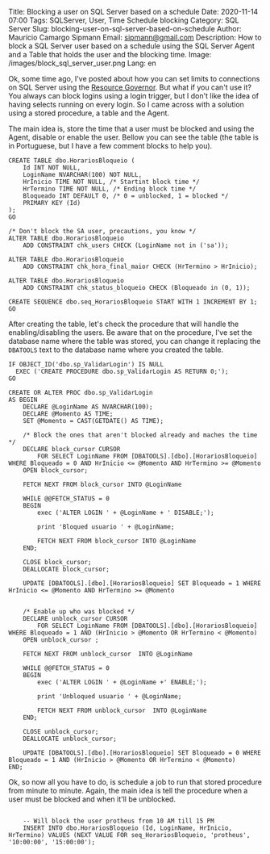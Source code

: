 Title: Blocking a user on SQL Server based on a schedule
Date: 2020-11-14 07:00
Tags: SQLServer, User, Time Schedule blocking
Category: SQL Server
Slug: blocking-user-on-sql-server-based-on-schedule
Author: Maurício Camargo Sipmann
Email: sipmann@gmail.com
Description: How to block a SQL Server user based on a schedule using the SQL Server Agent and a Table that holds the user and the blocking time.
Image: /images/block_sql_server_user.png
Lang: en

Ok, some time ago, I've posted about how you can set limits to connections on SQL Server using the [Resource Governor](https://www.sipmann.com/limiting-connection-resources-sql-server.html#.X6Cz8IhKhPY). But what if you can't use it? You always can block logins using a login trigger, but I don't like the idea of having selects running on every login. So I came across with a solution using a stored procedure, a table and the Agent.

The main idea is, store the time that a user must be blocked and using the Agent, disable or enable the user. Bellow you can see the table (the table is in Portuguese, but I have a few comment blocks to help you).

```mssql
CREATE TABLE dbo.HorariosBloqueio (
	Id INT NOT NULL,
	LoginName NVARCHAR(100) NOT NULL,
	HrInicio TIME NOT NULL, /* Startint block time */
	HrTermino TIME NOT NULL, /* Ending block time */
	Bloqueado INT DEFAULT 0, /* 0 = unblocked, 1 = blocked */
	PRIMARY KEY (Id)
);
GO

/* Don't block the SA user, precautions, you know */
ALTER TABLE dbo.HorariosBloqueio
	ADD CONSTRAINT chk_users CHECK (LoginName not in ('sa'));

ALTER TABLE dbo.HorariosBloqueio
	ADD CONSTRAINT chk_hora_final_maior CHECK (HrTermino > HrInicio);

ALTER TABLE dbo.HorariosBloqueio
	ADD CONSTRAINT chk_status_bloqueio CHECK (Bloqueado in (0, 1));

CREATE SEQUENCE dbo.seq_HorariosBloqueio START WITH 1 INCREMENT BY 1;
GO
```

After creating the table, let's check the procedure that will handle the enabling/disabling the users. Be aware that on the procedure, I've set the database name where the table was stored, you can change it replacing the `DBATOOLS` text to the database name where you created the table.

```mssql
IF OBJECT_ID('dbo.sp_ValidarLogin') IS NULL
  EXEC ('CREATE PROCEDURE dbo.sp_ValidarLogin AS RETURN 0;');
GO

CREATE OR ALTER PROC dbo.sp_ValidarLogin
AS BEGIN
	DECLARE @LoginName AS NVARCHAR(100);
	DECLARE @Momento AS TIME;
	SET @Momento = CAST(GETDATE() AS TIME);
	
    /* Block the ones that aren't blocked already and maches the time */
	DECLARE block_cursor CURSOR
		FOR SELECT LoginName FROM [DBATOOLS].[dbo].[HorariosBloqueio] WHERE Bloqueado = 0 AND HrInicio <= @Momento AND HrTermino >= @Momento
	OPEN block_cursor;

	FETCH NEXT FROM block_cursor INTO @LoginName

	WHILE @@FETCH_STATUS = 0
	BEGIN
		exec ('ALTER LOGIN ' + @LoginName + ' DISABLE;');

		print 'Bloqued usuario ' + @LoginName;

		FETCH NEXT FROM block_cursor INTO @LoginName
	END;

	CLOSE block_cursor;
	DEALLOCATE block_cursor;

	UPDATE [DBATOOLS].[dbo].[HorariosBloqueio] SET Bloqueado = 1 WHERE HrInicio <= @Momento AND HrTermino >= @Momento

	
	/* Enable up who was blocked */
	DECLARE unblock_cursor CURSOR
		FOR SELECT LoginName FROM [DBATOOLS].[dbo].[HorariosBloqueio] WHERE Bloqueado = 1 AND (HrInicio > @Momento OR HrTermino < @Momento)
	OPEN unblock_cursor ;

	FETCH NEXT FROM unblock_cursor  INTO @LoginName

	WHILE @@FETCH_STATUS = 0
	BEGIN
		exec ('ALTER LOGIN ' + @LoginName +' ENABLE;');

		print 'Unbloqued usuario ' + @LoginName;

		FETCH NEXT FROM unblock_cursor  INTO @LoginName
	END;

	CLOSE unblock_cursor;
	DEALLOCATE unblock_cursor;

	UPDATE [DBATOOLS].[dbo].[HorariosBloqueio] SET Bloqueado = 0 WHERE Bloqueado = 1 AND (HrInicio > @Momento OR HrTermino < @Momento)
END;
```

Ok, so now all you have to do, is schedule a job to run that stored procedure from minute to minute. Again, the main idea is tell the procedure when a user must be blocked and when it'll be unblocked. 

```mssql
    
    -- Will block the user protheus from 10 AM till 15 PM
    INSERT INTO dbo.HorariosBloqueio (Id, LoginName, HrInicio, HrTermino) VALUES (NEXT VALUE FOR seq_HorariosBloqueio, 'protheus', '10:00:00', '15:00:00');
    
```